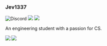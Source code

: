 ### Jev1337

![Discord](https://img.shields.io/discord/428565759518703617?color=black&label=Discord&logo=discord) ![](https://img.shields.io/endpoint?url=https://dev.discordprofiles.me/api/badge/vscode/222395952894443520)  <a href="https://github.com/Jev1337">
  <img src="https://komarev.com/ghpvc/?username=Jev1337&style=flat-square" />
</a>




An engineering student with a passion for CS.


<a href="https://github.com/Jev1337">
  <img align="left" src="https://github-readme-stats.vercel.app/api?username=Jev1337&show_icons=true&hide_border=true" />
</a>

<a href="https://github.com/Jev1337">
  <img align="center" src="https://github-readme-stats.vercel.app/api/top-langs/?username=Jev1337&layout=compact" />
</a>

